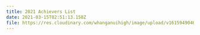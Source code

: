 ```yaml
---
title: 2021 Achievers List
date: 2021-03-15T02:51:13.158Z
file: https://res.cloudinary.com/whanganuihigh/image/upload/v1615949040/Achievers/2021_ACHIEVERS_LIST.pdf
---
```

